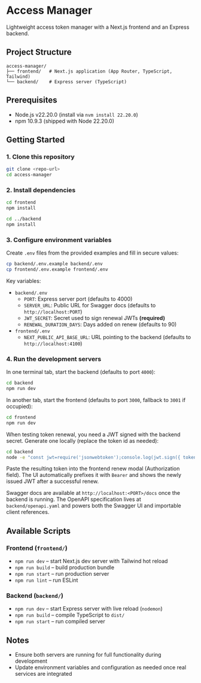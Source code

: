 # Access Manager

Lightweight access token manager with a Next.js frontend and an Express backend.

## Project Structure

```
access-manager/
├── frontend/   # Next.js application (App Router, TypeScript, Tailwind)
└── backend/    # Express server (TypeScript)
```

## Prerequisites

- Node.js v22.20.0 (install via `nvm install 22.20.0`)
- npm 10.9.3 (shipped with Node 22.20.0)

## Getting Started

### 1. Clone this repository

```bash
git clone <repo-url>
cd access-manager
```

### 2. Install dependencies

```bash
cd frontend
npm install

cd ../backend
npm install
```

### 3. Configure environment variables

Create `.env` files from the provided examples and fill in secure values:

```bash
cp backend/.env.example backend/.env
cp frontend/.env.example frontend/.env
```

Key variables:

- `backend/.env`
  - `PORT`: Express server port (defaults to 4000)
  - `SERVER_URL`: Public URL for Swagger docs (defaults to `http://localhost:PORT`)
  - `JWT_SECRET`: Secret used to sign renewal JWTs **(required)**
  - `RENEWAL_DURATION_DAYS`: Days added on renew (defaults to 90)
- `frontend/.env`
  - `NEXT_PUBLIC_API_BASE_URL`: URL pointing to the backend (defaults to `http://localhost:4100`)

### 4. Run the development servers

In one terminal tab, start the backend (defaults to port `4000`):

```bash
cd backend
npm run dev
```

In another tab, start the frontend (defaults to port `3000`, fallback to `3001` if occupied):

```bash
cd frontend
npm run dev
```

When testing token renewal, you need a JWT signed with the backend secret. Generate one locally (replace the token id as needed):

```bash
cd backend
node -e "const jwt=require('jsonwebtoken');console.log(jwt.sign({ tokenId: 'token-1' }, process.env.JWT_SECRET || 'replace-with-secure-secret', { expiresIn: '90d' }));"
```

Paste the resulting token into the frontend renew modal (Authorization field). The UI automatically prefixes it with `Bearer` and shows the newly issued JWT after a successful renew.

Swagger docs are available at `http://localhost:<PORT>/docs` once the backend is running.
The OpenAPI specification lives at `backend/openapi.yaml` and powers both the Swagger UI and importable client references.

## Available Scripts

### Frontend (`frontend/`)

- `npm run dev` – start Next.js dev server with Tailwind hot reload
- `npm run build` – build production bundle
- `npm run start` – run production server
- `npm run lint` – run ESLint

### Backend (`backend/`)

- `npm run dev` – start Express server with live reload (`nodemon`)
- `npm run build` – compile TypeScript to `dist/`
- `npm run start` – run compiled server

## Notes

- Ensure both servers are running for full functionality during development
- Update environment variables and configuration as needed once real services are integrated


